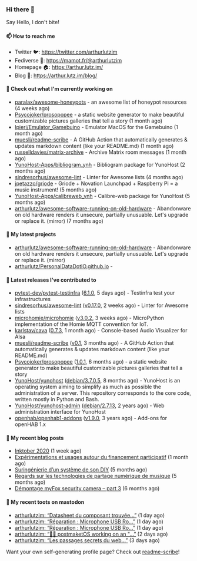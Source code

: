 ### Hi there 👋

Say Hello, I don't bite!

#### 📫 How to reach me

- Twitter 🐦: https://twitter.com/arthurlutzim
- Fediverse 🐘: https://mamot.fr/@arthurlutzim
- Homepage 🏠: https://arthur.lutz.im/
- Blog 📰: https://arthur.lutz.im/blog/

#### 👷 Check out what I'm currently working on

- [paralax/awesome-honeypots](https://github.com/paralax/awesome-honeypots) - an awesome list of honeypot resources (4 weeks ago)
- [Psycojoker/prosopopee](https://github.com/Psycojoker/prosopopee) - a static website generator to make beautiful customizable pictures galleries that tell a story (1 month ago)
- [lpieri/Emulator_Gamebuino](https://github.com/lpieri/Emulator_Gamebuino) - Emulator MacOS for the Gamebuino (1 month ago)
- [muesli/readme-scribe](https://github.com/muesli/readme-scribe) - A GitHub Action that automatically generates &amp; updates markdown content (like your README.md) (1 month ago)
- [russelldavies/matrix-archive](https://github.com/russelldavies/matrix-archive) - Archive Matrix room messages (1 month ago)
- [YunoHost-Apps/bibliogram_ynh](https://github.com/YunoHost-Apps/bibliogram_ynh) - Bibliogram package for YunoHost (2 months ago)
- [sindresorhus/awesome-lint](https://github.com/sindresorhus/awesome-lint) - Linter for Awesome lists (4 months ago)
- [jpetazzo/griode](https://github.com/jpetazzo/griode) - Griode &#43; Novation Launchpad &#43; Raspberry Pi = a music instrument! (5 months ago)
- [YunoHost-Apps/calibreweb_ynh](https://github.com/YunoHost-Apps/calibreweb_ynh) - Calibre-web package for YunoHost (5 months ago)
- [arthurlutz/awesome-software-running-on-old-hardware](https://github.com/arthurlutz/awesome-software-running-on-old-hardware) - Abandonware on old hardware renders it unsecure, partially unusuable. Let&#39;s upgrade or replace it. (mirror) (7 months ago)

#### 🌱 My latest projects

- [arthurlutz/awesome-software-running-on-old-hardware](https://github.com/arthurlutz/awesome-software-running-on-old-hardware) - Abandonware on old hardware renders it unsecure, partially unusuable. Let&#39;s upgrade or replace it. (mirror)
- [arthurlutz/PersonalDataDotIO.github.io](https://github.com/arthurlutz/PersonalDataDotIO.github.io) - 

#### 🔭 Latest releases I've contributed to

- [pytest-dev/pytest-testinfra](https://github.com/pytest-dev/pytest-testinfra) ([6.1.0](https://github.com/pytest-dev/pytest-testinfra/releases/tag/6.1.0), 5 days ago) - Testinfra test your infrastructures
- [sindresorhus/awesome-lint](https://github.com/sindresorhus/awesome-lint) ([v0.17.0](https://github.com/sindresorhus/awesome-lint/releases/tag/v0.17.0), 2 weeks ago) - Linter for Awesome lists
- [microhomie/microhomie](https://github.com/microhomie/microhomie) ([v3.0.2](https://github.com/microhomie/microhomie/releases/tag/v3.0.2), 3 weeks ago) - MicroPython implementation of the Homie MQTT convention for IoT.
- [karlstav/cava](https://github.com/karlstav/cava) ([0.7.3](https://github.com/karlstav/cava/releases/tag/0.7.3), 1 month ago) - Console-based Audio Visualizer for Alsa
- [muesli/readme-scribe](https://github.com/muesli/readme-scribe) ([v0.1](https://github.com/muesli/readme-scribe/releases/tag/v0.1), 3 months ago) - A GitHub Action that automatically generates &amp; updates markdown content (like your README.md)
- [Psycojoker/prosopopee](https://github.com/Psycojoker/prosopopee) ([1.0.1](https://github.com/Psycojoker/prosopopee/releases/tag/1.0.1), 6 months ago) - a static website generator to make beautiful customizable pictures galleries that tell a story
- [YunoHost/yunohost](https://github.com/YunoHost/yunohost) ([debian/3.7.0.5](https://github.com/YunoHost/yunohost/releases/tag/debian%2F3.7.0.5), 8 months ago) - YunoHost is an operating system aiming to simplify as much as possible the administration of a server. This repository corresponds to the core code, written mostly in Python and Bash.
- [YunoHost/yunohost-admin](https://github.com/YunoHost/yunohost-admin) ([debian/2.7.13](https://github.com/YunoHost/yunohost-admin/releases/tag/debian%2F2.7.13), 2 years ago) - Web administration interface for YunoHost
- [openhab/openhab1-addons](https://github.com/openhab/openhab1-addons) ([v1.9.0](https://github.com/openhab/openhab1-addons/releases/tag/v1.9.0), 3 years ago) - Add-ons for openHAB 1.x

#### 📜 My recent blog posts

- [Inktober 2020](https://arthur.lutz.im/blog/2020/11/09/inktober-2020/) (1 week ago)
- [Expérimentations et usages autour du financement participatif](https://arthur.lutz.im/blog/2020/09/21/experimentations-et-usages-autour-du-financement-participatif/) (1 month ago)
- [Suringénierie d’un système de son DIY](https://arthur.lutz.im/blog/2020/06/01/suringenierie-dun-systeme-de-son-diy/) (5 months ago)
- [Regards sur les technologies de partage numérique de musique](https://arthur.lutz.im/blog/2020/05/23/regards-sur-les-technologies-de-partage-numerique-de-musique/) (5 months ago)
- [Démontage myFox security camera – part 3](https://arthur.lutz.im/blog/2020/04/28/demontage-myfox-security-camera-part-3/) (6 months ago)

#### 🐘 My recent toots on mastodon

- [arthurlutzim: “Datasheet du composant trouvée…”](https://mamot.fr/@arthurlutzim/105221097186212780) (1 day ago)
- [arthurlutzim: “Réparation : Microphone USB Ro…”](https://mamot.fr/@arthurlutzim/105220854644687086) (1 day ago)
- [arthurlutzim: “Réparation : Microphone USB Ro…”](https://mamot.fr/@arthurlutzim/105220838204494594) (1 day ago)
- [arthurlutzim: “🎉🐧 postmaketOS working on an &#34;…”](https://mamot.fr/@arthurlutzim/105214058506725690) (2 days ago)
- [arthurlutzim: “Les passages secrets du web…”](https://mamot.fr/@arthurlutzim/105210339334574348) (3 days ago)

Want your own self-generating profile page? Check out [readme-scribe](https://github.com/muesli/readme-scribe)!
